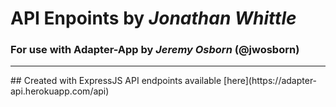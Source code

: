 # API Enpoints by _Jonathan Whittle_ 
### For use with Adapter-App by _Jeremy Osborn_ (@jwosborn)
<hr>
## Created with ExpressJS
API endpoints available [here](https://adapter-api.herokuapp.com/api)